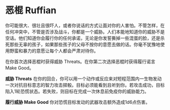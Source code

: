 # 恶棍 Ruffian

你可能很大、很壮且很吓人，或者你说话的方式让面对你的人害怕。不管怎样，在任何冲突中，不管是否涉及战斗，你都是一个威胁。人们本能地知道你的威胁不是空话。他们知道你会履行你的任何承诺，无论是你发誓撕掉一些混蛋的脸，还是杀死那些无辜的孩子，如果那些孩子的父母不按你的意愿去做的话。你毫不犹豫地使用野蛮和暴力的意愿让每个人都会严肃对待你。

在你首次选择恶棍时获得威胁 Threats。在你第二次选择恶棍时获得履行诺言
Make Good。

**威胁 Threats**
在你的回合，你可以用一个动作或反应来对短程范围内一生物发动一次对抗目标意志的智力攻击掷骰。目标必须能看到且听到你。若攻击成功，目标陷入1轮恐慌状态。若失败，则目标在完成一次休息前免疫你的威胁能力。

**履行威胁 Make Good** 你对恐慌目标发动的武器攻击额外造成1d6点伤害。
